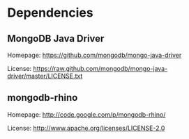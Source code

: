Dependencies
============

MongoDB Java Driver
-------------------

Homepage: https://github.com/mongodb/mongo-java-driver

License:  https://raw.github.com/mongodb/mongo-java-driver/master/LICENSE.txt


mongodb-rhino
-------------

Homepage: http://code.google.com/p/mongodb-rhino/

License:  http://www.apache.org/licenses/LICENSE-2.0
